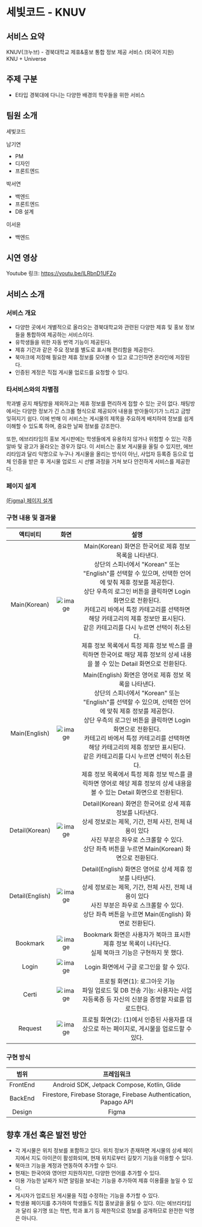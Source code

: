 # 세빛코드 - KNUV
## 서비스 요약
KNUV(크누브) - 경북대학교 제휴&홍보 통합 정보 제공 서비스 (외국어 지원)  
KNU + Universe

## 주제 구분
-	E타입 경북대에 다니는 다양한 배경의 학우들을 위한 서비스

## 팀원 소개
세빛코드

남기연
- PM
- 디자인
- 프론트엔드
  
박서연
- 백엔드
- 프론트엔드
- DB 설계
  
이서윤
- 백엔드

## 시연 영상
Youtube 링크: https://youtu.be/ILRbnD1UFZo

## 서비스 소개
### 서비스 개요
- 다양한 곳에서 개별적으로 올라오는 경북대학교와 관련된 다양한 제휴 및 홍보 정보들을 통합하여 제공하는 서비스이다.
- 유학생들을 위한 자동 번역 기능이 제공된다.
- 제휴 기간과 같은 주요 정보를 별도로 표시해 편리함을 제공한다.
- 북마크에 저장해 필요한 제휴 정보를 모아볼 수 있고 로그인하면 온라인에 저장된다.
- 인증된 계정은 직접 게시물 업로드를 요청할 수 있다.

### 타서비스와의 차별점
학과별 공지 채팅방을 제외하고는 제휴 정보를 편리하게 접할 수 있는 곳이 없다.
채팅방에서는 다양한 정보가 긴 스크롤 형식으로 제공되어 내용을 받아들이기가 느리고 금방 잊혀지기 쉽다.
이에 반해 이 서비스는 게시물의 제목을 주요하게 배치하여 정보를 쉽게 이해할 수 있도록 하며,
중요한 날짜 정보를 강조한다.

또한, 에브리타임의 홍보 게시판에는 학생들에게 유용하지 않거나 위험할 수 있는 각종 알바 및 광고가 올라오는 경우가 많다.
이 서비스는 홍보 게시물을 올릴 수 있지만, 에브리타임과 달리 익명으로 누구나 게시물을 올리는 방식이 아닌,
사업자 등록증 등으로 업체 인증을 받은 후 게시물 업로드 시 선별 과정을 거쳐 보다 안전하게 서비스를 제공한다.

### 페이지 설계
[(Figma) 페이지 설계](https://www.figma.com/design/Zxm98DHbclEOrcDxeUAZQx/KNUV?node-id=0-1&t=vZYLBGWyGOduaM6v-1)

### 구현 내용 및 결과물



|액티비티|화면|설명|
|:----:|:----------:|:-----:|
|Main(Korean)|![image](https://github.com/user-attachments/assets/19536e69-3c75-4d74-aa6a-472a20f76d61)|Main(Korean) 화면은 한국어로 제휴 정보 목록을 나타낸다.<br> 상단의 스피너에서 "Korean" 또는 "English"를 선택할 수 있으며, 선택한 언어에 맞춰 제휴 정보를 제공한다.<br> 상단 우측의 로그인 버튼을 클릭하면 Login 화면으로 전환된다.<br> 카테고리 바에서 특정 카테고리를 선택하면 해당 카테고리의 제휴 정보만 표시된다.<br> 같은 카테고리를 다시 누르면 선택이 취소된다.<br> 제휴 정보 목록에서 특정 제휴 정보 박스를 클릭하면 한국어로 해당 제휴 정보의 상세 내용을 볼 수 있는 Detail 화면으로 전환된다.|
|Main(English)|![image](https://github.com/user-attachments/assets/3268e311-fa17-42ad-b91e-86cb96c41744)|Main(English) 화면은 영어로 제휴 정보 목록을 나타낸다.<br> 상단의 스피너에서 "Korean" 또는 "English"를 선택할 수 있으며, 선택한 언어에 맞춰 제휴 정보를 제공한다.<br> 상단 우측의 로그인 버튼을 클릭하면 Login 화면으로 전환된다.<br> 카테고리 바에서 특정 카테고리를 선택하면 해당 카테고리의 제휴 정보만 표시된다.<br> 같은 카테고리를 다시 누르면 선택이 취소된다.<br> 제휴 정보 목록에서 특정 제휴 정보 박스를 클릭하면 영어로 해당 제휴 정보의 상세 내용을 볼 수 있는 Detail 화면으로 전환된다.|
|Detail(Korean)|![image](https://github.com/user-attachments/assets/c5e978b1-7f5b-4e51-931e-b30ebdbd079d)|Detail(Korean) 화면은 한국어로 상세 제휴 정보를 나타낸다.<br> 상세 정보로는 제목, 기간, 전체 사진, 전체 내용이 있다<br> 사진 부분은 좌우로 스크롤할 수 있다.<br> 상단 좌측 버튼을 누르면 Main(Korean) 화면으로 전환된다.| 
|Detail(English)|![image](https://github.com/user-attachments/assets/cb798126-5636-4415-baf0-450d36ead79c)|Detail(English) 화면은 영어로 상세 제휴 정보를 나타낸다.<br> 상세 정보로는 제목, 기간, 전체 사진, 전체 내용이 있다<br> 사진 부분은 좌우로 스크롤할 수 있다.<br> 상단 좌측 버튼을 누르면 Main(English) 화면로 전환된다.|
|Bookmark|![image](https://github.com/user-attachments/assets/289d2e4a-93cb-4e09-bfac-e8f40c996b00)|Bookmark 화면은 사용자가 북마크 표시한 제휴 정보 목록이 나타난다.<br> 실제 북마크 기능은 구현하지 못 했다.|
|Login|![image](https://github.com/user-attachments/assets/34bb6249-2ced-4042-897b-53f1cfd84434)|Login 화면에서 구글 로그인을 할 수 있다.|
|Certi|![image](https://github.com/user-attachments/assets/0e1b9429-2f65-4999-86db-5ee115bdfe4a)|프로필 화면(1): 로그아웃 기능<br> 파일 업로드 및 DB 전송 기능: 사용자는 사업자등록증 등 자신의 신분을 증명할 자료를 업로드한다.|
|Request|![image](https://github.com/user-attachments/assets/a22b2509-8c23-42db-b3c0-764e03aa8a55)|프로필 화면(2): (1)에서 인증된 사용자를 대상으로 하는 페이지로, 게시물을 업로드할 수 있다.|



### 구현 방식

|범위|프레임워크|
|:----:|:----------:|
|FrontEnd|Android SDK, Jetpack Compose, Kotlin, Glide|
|BackEnd|Firestore, Firebase Storage, Firebase Authentication, Papago API|
|Design|Figma|


## 향후 개선 혹은 발전 방안
- 각 게시물은 위치 정보를 포함하고 있다. 위치 정보가 존재하면 게시물의 상세 페이지에서 지도 아이콘이 활성화되며, 현재 위치로부터 길찾기 기능을 이용할 수 있다.
- 북마크 기능을 계정과 연동하여 추가할 수 있다.
- 현재는 한국어와 영어만 지원하지만, 다양한 언어를 추가할 수 있다.
- 이용 가능한 날짜가 되면 알림을 보내는 기능을 추가하여 제휴 이용률을 높일 수 있다.
- 게시자가 업로드된 게시물을 직접 수정하는 기능을 추가할 수 있다.
- 학생용 페이지를 추가하여 학생들도 직접 홍보글을 올릴 수 있다. 이는 에브리타임과 달리 유기명 또는 학번, 학과 표기 등 제한적으로 정보를 공개하므로 완전한 익명은 아니다.
